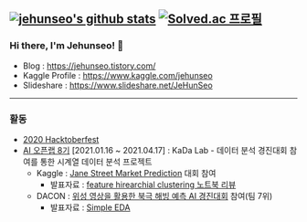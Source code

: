 [![jehunseo's github stats](https://github-readme-stats.vercel.app/api?username=jehunseo&show_icons=true&count_private=true)](https://github.com/anuraghazra/github-readme-stats)
[![Solved.ac 프로필](http://mazassumnida.wtf/api/v2/generate_badge?boj=benbot5)](https://solved.ac/benbot5)
---
### Hi there, I'm Jehunseo! 👋
- Blog : https://jehunseo.tistory.com/
- Kaggle Profile : https://www.kaggle.com/jehunseo
- Slideshare : https://www.slideshare.net/JeHunSeo
---
### 활동
- [2020 Hacktoberfest](https://hacktoberfest.digitalocean.com/)
- [AI 오픈랩 8기](https://www.ai-lab.kr/opens) [2021.01.16 ~ 2021.04.17] : KaDa Lab - 데이터 분석 경진대회 참여를 통한 시계열 데이터 분석 프로젝트
    - Kaggle : [Jane Street Market Prediction](https://www.kaggle.com/c/jane-street-market-prediction) 대회 참여
      - 발표자료 : [feature hirearchial clustering 노트북 리뷰](https://docs.google.com/presentation/d/1O3r4igS5YgGvitVZquy4JjxDr9ExrZlwN1AzyU_KCaU/edit?usp=sharing)
    - DACON : [위성 영상을 활용한 북극 해빙 예측 AI 경진대회](https://dacon.io/competitions/official/235706/overview/) 참여(팀 7위)
      - 발표자료 : [Simple EDA](https://dacon.io/competitions/official/235706/codeshare/2423?page=1&dtype=recent&ptype=pub)
<!--
**jehunseo/jehunseo** is a ✨ _special_ ✨ repository because its `README.md` (this file) appears on your GitHub profile.

Here are some ideas to get you started:

- 🔭 I’m currently working on ...
- 🌱 I’m currently learning ...
- 👯 I’m looking to collaborate on ...
- 🤔 I’m looking for help with ...
- 💬 Ask me about ...
- 📫 How to reach me: ...
- 😄 Pronouns: ...
- ⚡ Fun fact: ...
-->
